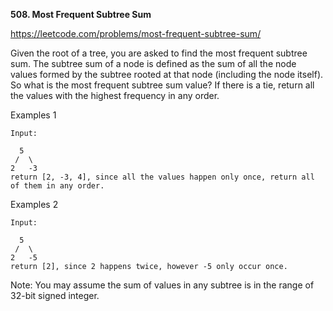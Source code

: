**508. Most Frequent Subtree Sum**

https://leetcode.com/problems/most-frequent-subtree-sum/

Given the root of a tree, you are asked to find the most frequent subtree sum. The subtree sum of a node is defined as the sum of all the node values formed by the subtree rooted at that node (including the node itself). So what is the most frequent subtree sum value? If there is a tie, return all the values with the highest frequency in any order.

Examples 1

    Input:
    
      5
     /  \
    2   -3
    return [2, -3, 4], since all the values happen only once, return all of them in any order.
Examples 2

    Input:
    
      5
     /  \
    2   -5
    return [2], since 2 happens twice, however -5 only occur once.

Note: You may assume the sum of values in any subtree is in the range of 32-bit signed integer.